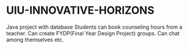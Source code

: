 # UIU-INNOVATIVE-HORIZONS
Java project with database
Students can book counseling hours from a teacher. Can create FYDP(Final Year Design Project) groups. Can chat among themselves etc.
